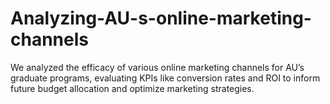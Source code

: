 # Analyzing-AU-s-online-marketing-channels
We analyzed the efficacy of various online marketing channels for AU’s graduate programs, evaluating KPIs like conversion rates and ROI to inform future budget allocation and optimize marketing strategies.
